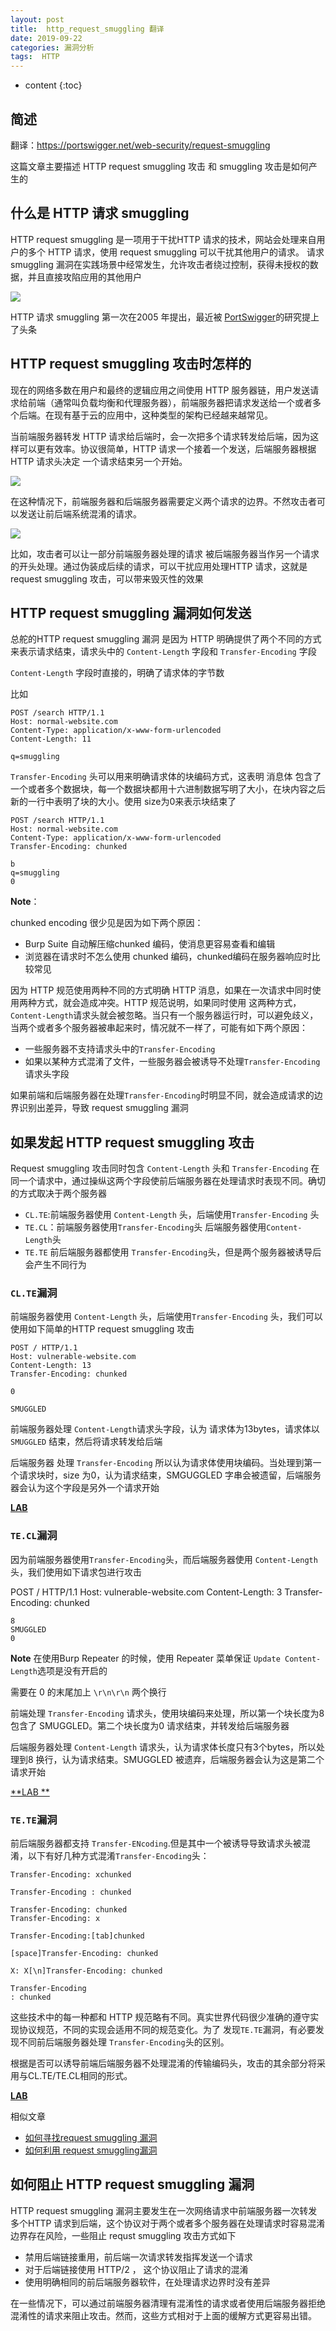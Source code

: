 ```yaml
---
layout: post
title:  http_request_smuggling 翻译
date: 2019-09-22
categories: 漏洞分析
tags:  HTTP
---
```


* content
{:toc}

## 简述

翻译：https://portswigger.net/web-security/request-smuggling

这篇文章主要描述 HTTP request smuggling 攻击 和 smuggling 攻击是如何产生的

























## 什么是 HTTP 请求 smuggling

HTTP request smuggling 是一项用于干扰HTTP 请求的技术，网站会处理来自用户的多个 HTTP 请求，使用 request smuggling 可以干扰其他用户的请求。 请求 smuggling 漏洞在实践场景中经常发生，允许攻击者绕过控制，获得未授权的数据，并且直接攻陷应用的其他用户

![](https://github.com/SuperXiaoxiong/SuperXiaoxiong.github.io/blob/master/img/http_request_smuggling_1.png?raw=true)


HTTP 请求 smuggling 第一次在2005 年提出，最近被 [PortSwigger](https://portswigger.net/blog/http-desync-attacks-request-smuggling-reborn)的研究提上了头条 


## HTTP request smuggling  攻击时怎样的

现在的网络多数在用户和最终的逻辑应用之间使用 HTTP 服务器链，用户发送请求给前端（通常叫负载均衡和代理服务器），前端服务器把请求发送给一个或者多个后端。在现有基于云的应用中，这种类型的架构已经越来越常见。

当前端服务器转发 HTTP 请求给后端时，会一次把多个请求转发给后端，因为这样可以更有效率。协议很简单，HTTP 请求一个接着一个发送，后端服务器根据HTTP 请求头决定 一个请求结束另一个开始。

![](https://github.com/SuperXiaoxiong/SuperXiaoxiong.github.io/blob/master/img/http_request_smuggling_2.png?raw=true)

在这种情况下，前端服务器和后端服务器需要定义两个请求的边界。不然攻击者可以发送让前后端系统混淆的请求。

![](https://github.com/SuperXiaoxiong/SuperXiaoxiong.github.io/blob/master/img/http_request_smuggling_3.png?raw=true)

比如，攻击者可以让一部分前端服务器处理的请求 被后端服务器当作另一个请求的开头处理。通过伪装成后续的请求，可以干扰应用处理HTTP 请求，这就是 request smuggling 攻击，可以带来毁灭性的效果

## HTTP request smuggling 漏洞如何发送

总舵的HTTP request smuggling 漏洞 是因为 HTTP 明确提供了两个不同的方式来表示请求结束，请求头中的 `Content-Length` 字段和 `Transfer-Encoding` 字段

`Content-Length` 字段时直接的，明确了请求体的字节数 

比如 

    POST /search HTTP/1.1
    Host: normal-website.com
    Content-Type: application/x-www-form-urlencoded
    Content-Length: 11

    q=smuggling

`Transfer-Encoding` 头可以用来明确请求体的块编码方式，这表明 消息体 包含了一个或者多个数据块，每一个数据块都用十六进制数据写明了大小，在块内容之后新的一行中表明了块的大小。使用 size为0来表示块结束了

    POST /search HTTP/1.1
    Host: normal-website.com
    Content-Type: application/x-www-form-urlencoded
    Transfer-Encoding: chunked

    b
    q=smuggling
    0

**Note**：  

chunked encoding 很少见是因为如下两个原因：

* Burp Suite 自动解压缩chunked 编码，使消息更容易查看和编辑
* 浏览器在请求时不怎么使用 chunked 编码，chunked编码在服务器响应时比较常见

因为 HTTP 规范使用两种不同的方式明确 HTTP 消息，如果在一次请求中同时使用两种方式，就会造成冲突。HTTP 规范说明，如果同时使用 这两种方式，`Content-Length`请求头就会被忽略。当只有一个服务器运行时，可以避免歧义，当两个或者多个服务器被串起来时，情况就不一样了，可能有如下两个原因：

* 一些服务器不支持请求头中的`Transfer-Encoding` 
* 如果以某种方式混淆了文件，一些服务器会被诱导不处理`Transfer-Encoding` 请求头字段

如果前端和后端服务器在处理`Transfer-Encoding`时明显不同，就会造成请求的边界识别出差异，导致 request smuggling 漏洞

## 如果发起 HTTP request smuggling 攻击

Request smuggling 攻击同时包含 `Content-Length` 头和 `Transfer-Encoding` 在同一个请求中，通过操纵这两个字段使前后端服务器在处理请求时表现不同。确切的方式取决于两个服务器

* `CL.TE`:前端服务器使用 `Content-Length` 头，后端使用`Transfer-Encoding` 头
* `TE.CL`：前端服务器使用`Transfer-Encoding`头 后端服务器使用`Content-Length`头
* `TE.TE` 前后端服务器都使用 `Transfer-Encoding`头，但是两个服务器被诱导后会产生不同行为


### `CL.TE`漏洞

前端服务器使用 `Content-Length` 头，后端使用`Transfer-Encoding` 头，我们可以使用如下简单的HTTP request smuggling 攻击

    POST / HTTP/1.1
    Host: vulnerable-website.com
    Content-Length: 13
    Transfer-Encoding: chunked

    0

    SMUGGLED

前端服务器处理 `Content-Length`请求头字段，认为 请求体为13bytes，请求体以 `SMUGGLED` 结束，然后将请求转发给后端

后端服务器 处理 `Transfer-Encoding` 所以认为请求体使用块编码。当处理到第一个请求块时，size 为0，认为请求结束，SMGUGGLED 字串会被遗留，后端服务器会认为这个字段是另外一个请求开始

[**LAB**](https://portswigger.net/web-security/request-smuggling/lab-basic-cl-te)

### `TE.CL`漏洞

因为前端服务器使用`Transfer-Encoding`头，而后端服务器使用 `Content-Length`头，我们使用如下请求包进行攻击

   POST / HTTP/1.1
    Host: vulnerable-website.com
    Content-Length: 3
    Transfer-Encoding: chunked

    8
    SMUGGLED
    0 

**Note** 在使用Burp Repeater 的时候，使用 Repeater 菜单保证 `Update Content-Length`选项是没有开启的

需要在 0 的末尾加上 `\r\n\r\n` 两个换行

前端处理 `Transfer-Encoding` 请求头，使用块编码来处理，所以第一个块长度为8 包含了 SMUGGLED。第二个块长度为0 请求结束，并转发给后端服务器

后端服务器处理 `Content-Length` 请求头，认为请求体长度只有3个bytes，所以处理到8 换行，认为请求结束。SMUGGLED 被遗弃，后端服务器会认为这是第二个请求开始

[**LAB **](https://portswigger.net/web-security/request-smuggling/lab-basic-te-cl)

### `TE.TE`漏洞

前后端服务器都支持 `Transfer-ENcoding`.但是其中一个被诱导导致请求头被混淆，以下有好几种方式混淆`Transfer-Encoding`头：

    Transfer-Encoding: xchunked

    Transfer-Encoding : chunked

    Transfer-Encoding: chunked
    Transfer-Encoding: x

    Transfer-Encoding:[tab]chunked

    [space]Transfer-Encoding: chunked

    X: X[\n]Transfer-Encoding: chunked

    Transfer-Encoding
    : chunked

这些技术中的每一种都和 HTTP 规范略有不同。真实世界代码很少准确的遵守实现协议规范，不同的实现会适用不同的规范变化。为了 发现`TE.TE`漏洞，有必要发现不同前后端服务器处理 `Transfer-Encoding`头的区别。

根据是否可以诱导前端后端服务器不处理混淆的传输编码头，攻击的其余部分将采用与CL.TE/TE.CL相同的形式。

[**LAB**](https://portswigger.net/web-security/request-smuggling/lab-ofuscating-te-header)

相似文章
* [如何寻找request smuggling 漏洞](https://portswigger.net/web-security/request-smuggling/finding)
* [如何利用 request smuggling漏洞](https://portswigger.net/web-security/request-smuggling/exploiting)


## 如何阻止 HTTP request smuggling 漏洞

HTTP request smuggling 漏洞主要发生在一次网络请求中前端服务器一次转发多个HTTP 请求到后端，这个协议对于两个或者多个服务器在处理请求时容易混淆边界存在风险，一些阻止 requst smuggling 攻击方式如下

* 禁用后端链接重用，前后端一次请求转发指挥发送一个请求
* 对于后端链接使用 HTTP/2 ， 这个协议阻止了请求的混淆
* 使用明确相同的前后端服务器软件，在处理请求边界时没有差异

在一些情况下，可以通过前端服务器清理有混淆性的请求或者使用后端服务器拒绝混淆性的请求来阻止攻击。然而，这些方式相对于上面的缓解方式更容易出错。


